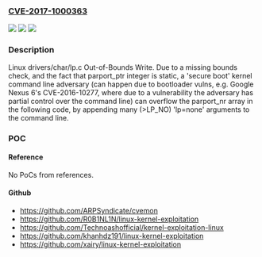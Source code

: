 ### [CVE-2017-1000363](https://cve.mitre.org/cgi-bin/cvename.cgi?name=CVE-2017-1000363)
![](https://img.shields.io/static/v1?label=Product&message=n%2Fa&color=blue)
![](https://img.shields.io/static/v1?label=Version&message=n%2Fa&color=blue)
![](https://img.shields.io/static/v1?label=Vulnerability&message=n%2Fa&color=brighgreen)

### Description

Linux drivers/char/lp.c Out-of-Bounds Write. Due to a missing bounds check, and the fact that parport_ptr integer is static, a 'secure boot' kernel command line adversary (can happen due to bootloader vulns, e.g. Google Nexus 6's CVE-2016-10277, where due to a vulnerability the adversary has partial control over the command line) can overflow the parport_nr array in the following code, by appending many (>LP_NO) 'lp=none' arguments to the command line.

### POC

#### Reference
No PoCs from references.

#### Github
- https://github.com/ARPSyndicate/cvemon
- https://github.com/R0B1NL1N/linux-kernel-exploitation
- https://github.com/Technoashofficial/kernel-exploitation-linux
- https://github.com/khanhdz191/linux-kernel-exploitation
- https://github.com/xairy/linux-kernel-exploitation

